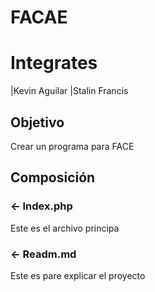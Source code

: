 # FACAE
Integrates
==========
|Kevin Aguilar
|Stalin Francis

Objetivo
---------
Crear un programa para FACE

Composición
-----------
### <- Index.php
Este es el archivo principa
### <- Readm.md
Este es pare explicar el proyecto
